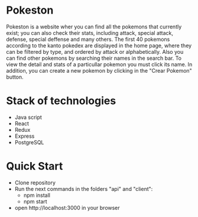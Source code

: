 # Pokeston
Pokeston is a website wher you can find all the pokemons that currently exist; you can also check their stats, including attack, special attack, defense, special deffense and many others.
The first 40 pokemons according to the kanto pokedex are displayed in the home page, where they can be filtered by type, and ordered by attack or alphabetically. Also you can find other pokemons by searching their names in the search bar.
To view the detail and stats of a particullar pokemon you must click its name.
In addition, you can create a new pokemon by clicking in the "Crear Pokemon" button.

# Stack of technologies
* Java script
* React
* Redux
* Express
* PostgreSQL

# Quick Start
* Clone repository
* Run the next commands in the folders "api" and "client":
	* npm install
	* npm start
* open http://localhost:3000 in your browser

